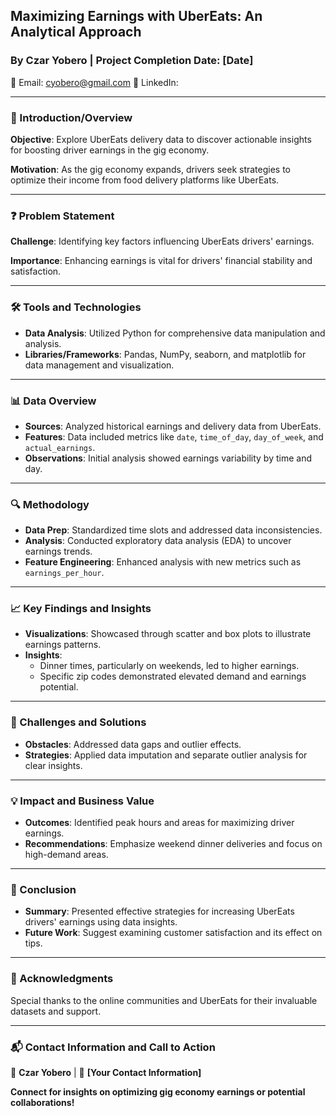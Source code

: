 ## Maximizing Earnings with UberEats: An Analytical Approach
### By Czar Yobero | Project Completion Date: [Date]

📧 Email: cyobero@gmail.com
💼 LinkedIn: [](linkedin.com/in-czaryobero)

---

### 🚀 Introduction/Overview
**Objective**: Explore UberEats delivery data to discover actionable insights for boosting driver earnings in the gig economy.

**Motivation**: As the gig economy expands, drivers seek strategies to optimize their income from food delivery platforms like UberEats.

---

### ❓ Problem Statement
**Challenge**: Identifying key factors influencing UberEats drivers' earnings.

**Importance**: Enhancing earnings is vital for drivers' financial stability and satisfaction.

---

### 🛠 Tools and Technologies
- **Data Analysis**: Utilized Python for comprehensive data manipulation and analysis.
- **Libraries/Frameworks**: Pandas, NumPy, seaborn, and matplotlib for data management and visualization.

---

### 📊 Data Overview
- **Sources**: Analyzed historical earnings and delivery data from UberEats.
- **Features**: Data included metrics like `date`, `time_of_day`, `day_of_week`, and `actual_earnings`.
- **Observations**: Initial analysis showed earnings variability by time and day.

---

### 🔍 Methodology
- **Data Prep**: Standardized time slots and addressed data inconsistencies.
- **Analysis**: Conducted exploratory data analysis (EDA) to uncover earnings trends.
- **Feature Engineering**: Enhanced analysis with new metrics such as `earnings_per_hour`.

---

### 📈 Key Findings and Insights
- **Visualizations**: Showcased through scatter and box plots to illustrate earnings patterns.
- **Insights**:
  - Dinner times, particularly on weekends, led to higher earnings.
  - Specific zip codes demonstrated elevated demand and earnings potential.

---

### 🚧 Challenges and Solutions
- **Obstacles**: Addressed data gaps and outlier effects.
- **Strategies**: Applied data imputation and separate outlier analysis for clear insights.

---

### 💡 Impact and Business Value
- **Outcomes**: Identified peak hours and areas for maximizing driver earnings.
- **Recommendations**: Emphasize weekend dinner deliveries and focus on high-demand areas.

---

### 📝 Conclusion
- **Summary**: Presented effective strategies for increasing UberEats drivers' earnings using data insights.
- **Future Work**: Suggest examining customer satisfaction and its effect on tips.

---

### 🙏 Acknowledgments
Special thanks to the online communities and UberEats for their invaluable datasets and support.

---

### 📬 Contact Information and Call to Action
👤 **Czar Yobero** | 📧 **[Your Contact Information]**

**Connect for insights on optimizing gig economy earnings or potential collaborations!**


